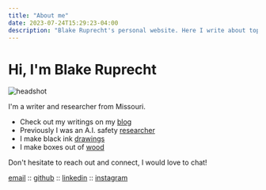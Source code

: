 ```yaml
---
title: "About me"
date: 2023-07-24T15:29:23-04:00
description: "Blake Ruprecht's personal website. Here I write about topics that interest me, link my academic research, display some art, and draw some pictures. My contact info is on the home page."
---
```


# Hi, I'm Blake Ruprecht

![headshot](headshot.jpg)

I'm a writer and researcher from Missouri.


- Check out my writings on my [blog](/blog)
- Previously I was an A.I. safety [researcher](/research)
- I make black ink [drawings](/drawing)
- I make boxes out of [wood](/woodwork)

Don't hesitate to reach out and connect, I would love to chat!

[email](mailto:blakecruprecht@gmail.com) :: [github](https://github.com/blakeruprecht) :: [linkedin](https://www.linkedin.com/in/blakeruprecht) :: [instagram](https://www.instagram.com/blakeruprecht)
